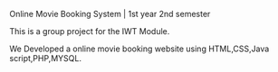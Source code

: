 Online Movie Booking System | 1st year 2nd semester


This is a group project for the  IWT Module.

We Developed a online movie booking website using
HTML,CSS,Java script,PHP,MYSQL.
